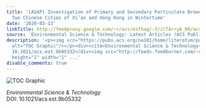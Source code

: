 ```yaml
---
title: '[ASAP] Investigation of Primary and Secondary Particulate Brown Carbon in
  Two Chinese Cities of Xi’an and Hong Kong in Wintertime'
date: '2020-03-13'
linkTitle: http://feedproxy.google.com/~r/acs/esthag/~3/zlTArryA_00/acs.est.9b05332
source: 'Environmental Science & Technology: Latest Articles (ACS Publications)'
description: '<p><img src="https://pubs.acs.org/na101/home/literatum/publisher/achs/journals/content/esthag/0/esthag.ahead-of-print/acs.est.9b05332/20200313/images/medium/es9b05332_0004.gif"
  alt="TOC Graphic"/></p><div><cite>Environmental Science & Technology</cite></div><div>DOI:
  10.1021/acs.est.9b05332</div><img src="http://feeds.feedburner.com/~r/acs/esthag/~4/zlTArryA_00"
  height="1" width="1" ...'
disable_comments: true
---
```

<p><img src="https://pubs.acs.org/na101/home/literatum/publisher/achs/journals/content/esthag/0/esthag.ahead-of-print/acs.est.9b05332/20200313/images/medium/es9b05332_0004.gif" alt="TOC Graphic"/></p><div><cite>Environmental Science & Technology</cite></div><div>DOI: 10.1021/acs.est.9b05332</div><img src="http://feeds.feedburner.com/~r/acs/esthag/~4/zlTArryA_00" height="1" width="1" ...